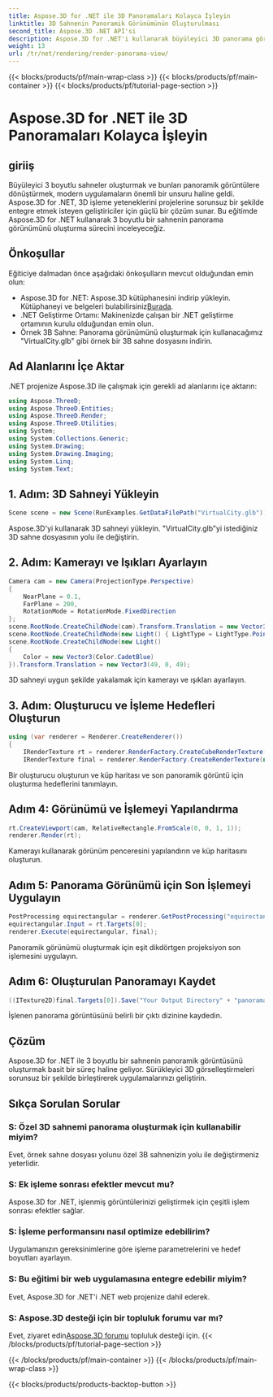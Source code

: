 ```yaml
---
title: Aspose.3D for .NET ile 3D Panoramaları Kolayca İşleyin
linktitle: 3D Sahnenin Panoramik Görünümünün Oluşturulması
second_title: Aspose.3D .NET API'si
description: Aspose.3D for .NET'i kullanarak büyüleyici 3D panorama görünümlerini nasıl oluşturacağınızı öğrenin. Sürükleyici sahne oluşturma için adım adım kılavuzumuzu izleyin.
weight: 13
url: /tr/net/rendering/render-panorama-view/
---
```


{{< blocks/products/pf/main-wrap-class >}}
{{< blocks/products/pf/main-container >}}
{{< blocks/products/pf/tutorial-page-section >}}

# Aspose.3D for .NET ile 3D Panoramaları Kolayca İşleyin

## giriiş
Büyüleyici 3 boyutlu sahneler oluşturmak ve bunları panoramik görüntülere dönüştürmek, modern uygulamaların önemli bir unsuru haline geldi. Aspose.3D for .NET, 3D işleme yeteneklerini projelerine sorunsuz bir şekilde entegre etmek isteyen geliştiriciler için güçlü bir çözüm sunar. Bu eğitimde Aspose.3D for .NET kullanarak 3 boyutlu bir sahnenin panorama görünümünü oluşturma sürecini inceleyeceğiz.
## Önkoşullar
Eğiticiye dalmadan önce aşağıdaki önkoşulların mevcut olduğundan emin olun:
-  Aspose.3D for .NET: Aspose.3D kütüphanesini indirip yükleyin. Kütüphaneyi ve belgeleri bulabilirsiniz[Burada](https://releases.aspose.com/3d/net/).
- .NET Geliştirme Ortamı: Makinenizde çalışan bir .NET geliştirme ortamının kurulu olduğundan emin olun.
- Örnek 3B Sahne: Panorama görünümünü oluşturmak için kullanacağımız "VirtualCity.glb" gibi örnek bir 3B sahne dosyasını indirin.
## Ad Alanlarını İçe Aktar
.NET projenize Aspose.3D ile çalışmak için gerekli ad alanlarını içe aktarın:
```csharp
using Aspose.ThreeD;
using Aspose.ThreeD.Entities;
using Aspose.ThreeD.Render;
using Aspose.ThreeD.Utilities;
using System;
using System.Collections.Generic;
using System.Drawing;
using System.Drawing.Imaging;
using System.Linq;
using System.Text;
```
## 1. Adım: 3D Sahneyi Yükleyin
```csharp
Scene scene = new Scene(RunExamples.GetDataFilePath("VirtualCity.glb"));
```
Aspose.3D'yi kullanarak 3D sahneyi yükleyin. "VirtualCity.glb"yi istediğiniz 3D sahne dosyasının yolu ile değiştirin.
## 2. Adım: Kamerayı ve Işıkları Ayarlayın
```csharp
Camera cam = new Camera(ProjectionType.Perspective)
{
    NearPlane = 0.1,
    FarPlane = 200,
    RotationMode = RotationMode.FixedDirection
};
scene.RootNode.CreateChildNode(cam).Transform.Translation = new Vector3(5, 6, 0);
scene.RootNode.CreateChildNode(new Light() { LightType = LightType.Point }).Transform.Translation = new Vector3(-10, 7, -10);
scene.RootNode.CreateChildNode(new Light()
{
    Color = new Vector3(Color.CadetBlue)
}).Transform.Translation = new Vector3(49, 0, 49);
```
3D sahneyi uygun şekilde yakalamak için kamerayı ve ışıkları ayarlayın.
## 3. Adım: Oluşturucu ve İşleme Hedefleri Oluşturun
```csharp
using (var renderer = Renderer.CreateRenderer())
{
    IRenderTexture rt = renderer.RenderFactory.CreateCubeRenderTexture(new RenderParameters(false), 512, 512);
    IRenderTexture final = renderer.RenderFactory.CreateRenderTexture(new RenderParameters(false, 32, 0, 0), 1024 * 3, 1024);
```
Bir oluşturucu oluşturun ve küp haritası ve son panoramik görüntü için oluşturma hedeflerini tanımlayın.
## Adım 4: Görünümü ve İşlemeyi Yapılandırma
```csharp
rt.CreateViewport(cam, RelativeRectangle.FromScale(0, 0, 1, 1));
renderer.Render(rt);
```
Kamerayı kullanarak görünüm penceresini yapılandırın ve küp haritasını oluşturun.
## Adım 5: Panorama Görünümü için Son İşlemeyi Uygulayın
```csharp
PostProcessing equirectangular = renderer.GetPostProcessing("equirectangular");
equirectangular.Input = rt.Targets[0];
renderer.Execute(equirectangular, final);
```
Panoramik görünümü oluşturmak için eşit dikdörtgen projeksiyon son işlemesini uygulayın.
## Adım 6: Oluşturulan Panoramayı Kaydet
```csharp
((ITexture2D)final.Targets[0]).Save("Your Output Directory" + "panorama.png", ImageFormat.Png);
```
İşlenen panorama görüntüsünü belirli bir çıktı dizinine kaydedin.
## Çözüm
Aspose.3D for .NET ile 3 boyutlu bir sahnenin panoramik görüntüsünü oluşturmak basit bir süreç haline geliyor. Sürükleyici 3D görselleştirmeleri sorunsuz bir şekilde birleştirerek uygulamalarınızı geliştirin.
## Sıkça Sorulan Sorular
### S: Özel 3D sahnemi panorama oluşturmak için kullanabilir miyim?
Evet, örnek sahne dosyası yolunu özel 3B sahnenizin yolu ile değiştirmeniz yeterlidir.
### S: Ek işleme sonrası efektler mevcut mu?
Aspose.3D for .NET, işlenmiş görüntülerinizi geliştirmek için çeşitli işlem sonrası efektler sağlar.
### S: İşleme performansını nasıl optimize edebilirim?
Uygulamanızın gereksinimlerine göre işleme parametrelerini ve hedef boyutları ayarlayın.
### S: Bu eğitimi bir web uygulamasına entegre edebilir miyim?
Evet, Aspose.3D for .NET'i .NET web projenize dahil ederek.
### S: Aspose.3D desteği için bir topluluk forumu var mı?
 Evet, ziyaret edin[Aspose.3D forumu](https://forum.aspose.com/c/3d/18) topluluk desteği için.
{{< /blocks/products/pf/tutorial-page-section >}}

{{< /blocks/products/pf/main-container >}}
{{< /blocks/products/pf/main-wrap-class >}}

{{< blocks/products/products-backtop-button >}}
